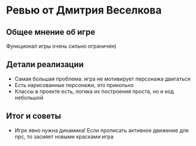 # Ревью от Дмитрия Веселкова

## Общее мнение об игре

Функционал игры очень сильно ограничен)

## Детали реализации

- Самая большая проблема: игра не мотивирует персонажа двигаться
- Есть нарисованные персонажи, это прикольно
- Классы в проекте есть, логика их построения проста, но и код небольшой

## Итог и советы

- Игре явно нужна динамика! Если прописать активное движение для npc, то засияет новыми красками игра 
